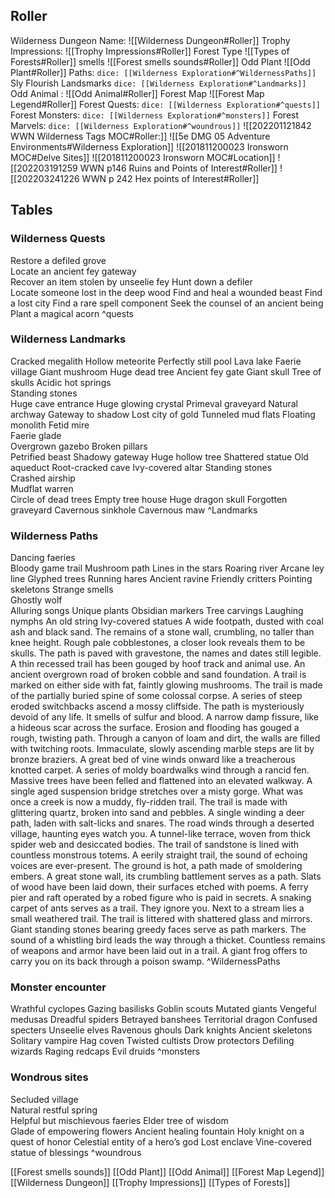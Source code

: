 ## Roller
Wilderness Dungeon Name: ![[Wilderness Dungeon#Roller]]
Trophy Impressions: ![[Trophy Impressions#Roller]]
Forest Type ![[Types of Forests#Roller]]
smells  ![[Forest smells sounds#Roller]]
Odd Plant ![[Odd Plant#Roller]]
Paths: `dice: [[Wilderness Exploration#^WildernessPaths]]`
Sly Flourish Landsmarks `dice: [[Wilderness Exploration#^Landmarks]]`
Odd Animal : ![[Odd Animal#Roller]]
Forest Map ![[Forest Map Legend#Roller]]
Forest Quests: `dice: [[Wilderness Exploration#^quests]]`
Forest Monsters: `dice: [[Wilderness Exploration#^monsters]]`
Forest Marvels: `dice: [[Wilderness Exploration#^woundrous]]`
![[202201121842 WWN Wilderness Tags MOC#Roller:]]
![[5e DMG 05 Adventure Environments#Wilderness Exploration]]
![[201811200023 Ironsworn MOC#Delve Sites]]
![[201811200023 Ironsworn MOC#Location]]
![[202203191259 WWN p146 Ruins and Points of Interest#Roller]]
![[202203241226 WWN p 242 Hex points of Interest#Roller]]
## Tables
### Wilderness Quests
Restore a defiled grove  
Locate an ancient fey gateway  
Recover an item stolen by unseelie fey 
Hunt down a defiler  
Locate someone lost in the deep wood
Find and heal a wounded beast
Find a lost city
Find a rare spell component
Seek the counsel of an ancient being
Plant a magical acorn
^quests

### Wilderness Landmarks
Cracked megalith
Hollow meteorite 
Perfectly still pool
Lava lake
Faerie village
Giant mushroom
Huge dead tree
Ancient fey gate
Giant skull
Tree of skulls
Acidic hot springs  
Standing stones  
Huge cave entrance 
Huge glowing crystal 
Primeval graveyard
Natural archway
Gateway to shadow
Lost city of gold
Tunneled mud flats
Floating monolith
Fetid mire  
Faerie glade  
Overgrown gazebo
Broken pillars  
Petrified beast
Shadowy gateway
Huge hollow tree
Shattered statue
Old aqueduct
Root-cracked cave
Ivy-covered altar 
Standing stones  
Crashed airship  
Mudflat warren  
Circle of dead trees
Empty tree house
Huge dragon skull
Forgotten graveyard
Cavernous sinkhole
Cavernous maw
^Landmarks



### Wilderness Paths
Dancing faeries  
Bloody game trail 
Mushroom path 
Lines in the stars
Roaring river
Arcane ley line
Glyphed trees
Running hares
Ancient ravine
Friendly critters
Pointing skeletons
Strange smells  
Ghostly wolf  
Alluring songs
Unique plants
Obsidian markers
Tree carvings
Laughing nymphs
An old string
Ivy-covered statues
A wide footpath, dusted with coal ash and black sand.
The remains of a stone wall, crumbling, no taller than knee height.
Rough pale cobblestones, a closer look reveals them to be skulls.
The path is paved with gravestone, the names and dates still legible.
A thin recessed trail has been gouged by hoof track and animal use.
An ancient overgrown road of broken cobble and sand foundation.
A trail is marked on either side with fat, faintly glowing mushrooms.
The trail is made of the partially buried spine of some colossal corpse.
A series of steep eroded switchbacks ascend a mossy cliffside.
The path is mysteriously devoid of any life. It smells of sulfur and blood.
A narrow damp fissure, like a hideous scar across the surface.
Erosion and flooding has gouged a rough, twisting path.
Through a canyon of loam and dirt, the walls are filled with twitching roots.
Immaculate, slowly ascending marble steps are lit by bronze braziers.
A great bed of vine winds onward like a treacherous knotted carpet.
A series of moldy boardwalks wind through a rancid fen.
Massive trees have been felled and flattened into an elevated walkway.
A single aged suspension bridge stretches over a misty gorge.
What was once a creek is now a muddy, fly-ridden trail.
The trail is made with glittering quartz, broken into sand and pebbles.
A single winding a deer path, laden with salt-licks and snares.
The road winds through a deserted village, haunting eyes watch you.
A tunnel-like terrace, woven from thick spider web and desiccated bodies.
The trail of sandstone is lined with countless monstrous totems.
A eerily straight trail, the sound of echoing voices are ever-present.
The ground is hot, a path made of smoldering embers.
A great stone wall, its crumbling battlement serves as a path.
Slats of wood have been laid down, their surfaces etched with poems.
A ferry pier and raft operated by a robed figure who is paid in secrets.
A snaking carpet of ants serves as a trail. They ignore you.
Next to a stream lies a small weathered trail.
The trail is littered with shattered glass and mirrors.
Giant standing stones bearing greedy faces serve as path markers.
The sound of a whistling bird leads the way through a thicket.
Countless remains of weapons and armor have been laid out in a trail.
A giant frog offers to carry you on its back through a poison swamp.
^WildernessPaths

### Monster encounter
Wrathful cyclopes
Gazing basilisks
Goblin scouts 
Mutated giants 
Vengeful medusas
Dreadful spiders 
Betrayed banshees
Territorial dragon
Confused specters
Unseelie elves
Ravenous ghouls
Dark knights
Ancient skeletons 
Solitary vampire 
Hag coven 
Twisted cultists 
Drow protectors
Defiling wizards
Raging redcaps
Evil druids
^monsters

### Wondrous sites
Secluded village  
Natural restful spring  
Helpful but mischievous faeries 
Elder tree of wisdom  
Glade of empowering flowers
Ancient healing fountain
Holy knight on a quest of honor
Celestial entity of a hero’s god
Lost enclave
Vine-covered statue of blessings
^woundrous


[[Forest smells sounds]] 
[[Odd Plant]] 
[[Odd Animal]]
[[Forest Map Legend]]
[[Wilderness Dungeon]]
[[Trophy Impressions]]
[[Types of Forests]]

